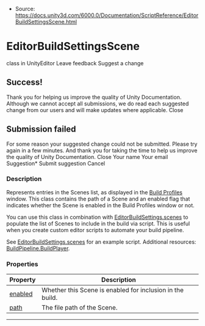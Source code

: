 * Source: https://docs.unity3d.com/6000.0/Documentation/ScriptReference/EditorBuildSettingsScene.html

# EditorBuildSettingsScene
class in UnityEditor
Leave feedback
Suggest a change
## Success!
Thank you for helping us improve the quality of Unity Documentation. Although we cannot accept all submissions, we do read each suggested change from our users and will make updates where applicable.
Close
## Submission failed
For some reason your suggested change could not be submitted. Please <a>try again</a> in a few minutes. And thank you for taking the time to help us improve the quality of Unity Documentation.
Close
Your name Your email Suggestion* Submit suggestion
Cancel
### Description
Represents entries in the Scenes list, as displayed in the [Build Profiles](https://docs.unity3d.com/6000.0/Documentation/Manual/BuildSettings.html) window.
This class contains the path of a Scene and an enabled flag that indicates whether the Scene is enabled in the Build Profiles window or not.  
  
You can use this class in combination with [EditorBuildSettings.scenes](https://docs.unity3d.com/6000.0/Documentation/ScriptReference/EditorBuildSettings-scenes.html) to populate the list of Scenes to include in the build via script. This is useful when you create custom editor scripts to automate your build pipeline.  
  
See [EditorBuildSettings.scenes](https://docs.unity3d.com/6000.0/Documentation/ScriptReference/EditorBuildSettings-scenes.html) for an example script. Additional resources: [BuildPipeline.BuildPlayer](https://docs.unity3d.com/6000.0/Documentation/ScriptReference/BuildPipeline.BuildPlayer.html).
### Properties
Property | Description  
---|---  
[enabled](https://docs.unity3d.com/6000.0/Documentation/ScriptReference/EditorBuildSettingsScene-enabled.html) | Whether this Scene is enabled for inclusion in the build.  
[path](https://docs.unity3d.com/6000.0/Documentation/ScriptReference/EditorBuildSettingsScene-path.html) | The file path of the Scene.  
* * *
